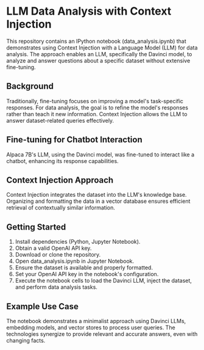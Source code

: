 # LLM Data Analysis with Context Injection
This repository contains an IPython notebook (data_analysis.ipynb) that demonstrates using Context Injection with a Language Model (LLM) for data analysis. The approach enables an LLM, specifically the Davinci model, to analyze and answer questions about a specific dataset without extensive fine-tuning.

## Background
Traditionally, fine-tuning focuses on improving a model's task-specific responses. For data analysis, the goal is to refine the model's responses rather than teach it new information. Context Injection allows the LLM to answer dataset-related queries effectively.

## Fine-tuning for Chatbot Interaction
Alpaca 7B's LLM, using the Davinci model, was fine-tuned to interact like a chatbot, enhancing its response capabilities.

## Context Injection Approach
Context Injection integrates the dataset into the LLM's knowledge base. Organizing and formatting the data in a vector database ensures efficient retrieval of contextually similar information.

## Getting Started
1. Install dependencies (Python, Jupyter Notebook).
2. Obtain a valid OpenAI API key.
3. Download or clone the repository.
4. Open data_analysis.ipynb in Jupyter Notebook.
5. Ensure the dataset is available and properly formatted.
6. Set your OpenAI API key in the notebook's configuration.
7. Execute the notebook cells to load the Davinci LLM, inject the dataset, and perform data analysis tasks.

## Example Use Case
The notebook demonstrates a minimalist approach using Davinci LLMs, embedding models, and vector stores to process user queries. The technologies synergize to provide relevant and accurate answers, even with changing facts.
